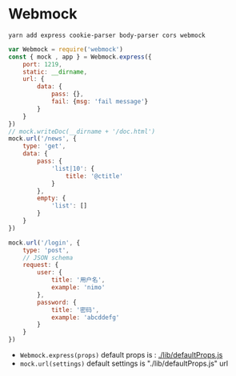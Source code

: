 # Webmock

```shell
yarn add express cookie-parser body-parser cors webmock
```

```js
var Webmock = require('webmock')
const { mock , app } = Webmock.express({
    port: 1219,
    static: __dirname,
    url: {
        data: {
            pass: {},
            fail: {msg: 'fail message'}
        }
    }
})
// mock.writeDoc(__dirname + '/doc.html')
mock.url('/news', {
    type: 'get',
    data: {
        pass: {
            'list|10': {
                title: '@ctitle'
            }
        },
        empty: {
            'list': []
        }
    }
})

mock.url('/login', {
    type: 'post',
    // JSON schema
    request: {
        user: {
            title: '用户名',
            example: 'nimo'
        },
        password: {
            title: '密码',
            example: 'abcddefg'
        }
    }
})
```

- `Webmock.express(props)` default props is : [./lib/defaultProps.js](./lib/defaultProps.js)
- `mock.url(settings)` default settings is "./lib/defaultProps.js" url
